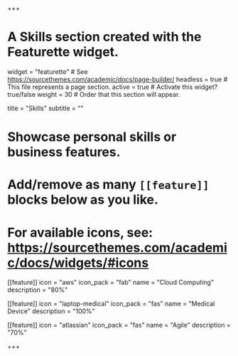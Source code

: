 +++
# A Skills section created with the Featurette widget.
widget = "featurette"  # See https://sourcethemes.com/academic/docs/page-builder/
headless = true  # This file represents a page section.
active = true  # Activate this widget? true/false
weight = 30  # Order that this section will appear.

title = "Skills"
subtitle = ""

# Showcase personal skills or business features.
# 
# Add/remove as many `[[feature]]` blocks below as you like.
# 
# For available icons, see: https://sourcethemes.com/academic/docs/widgets/#icons

[[feature]]
  icon = "aws"
  icon_pack = "fab"
  name = "Cloud Computing"
  description = "80%"
  
[[feature]]
  icon = "laptop-medical"
  icon_pack = "fas"
  name = "Medical Device"
  description = "100%"  
  
[[feature]]
  icon = "atlassian"
  icon_pack = "fas"
  name = "Agile"
  description = "70%"

+++
